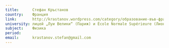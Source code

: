```yaml
---
title:      Стефан Кръстанов
country:    Франция
link:       http://krastanov.wordpress.com/category/образование-във-франция/
university: лицей „Луи Велики“ (Париж) и École Normale Supérieure (Лион)
subject:    Физика
period:     
email:      krastanov.stefan@gmail.com
---
```

